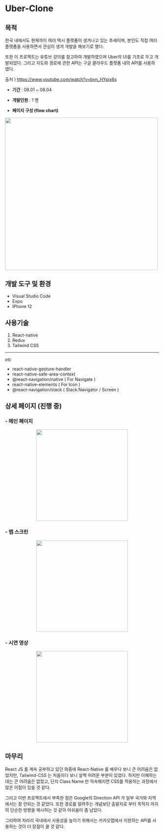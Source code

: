 # Uber-Clone
## 목적

한국 내에서도 현재까지 여러 택시 플랫폼이 생겨나고 있는 추세이며, 본인도 직접 여러 플랫폼을 사용하면서 관심이 생겨 개발을 해보기로 했다. 

또한 이 프로젝트는 유튜브 강의를 참고하여 개발하였으며 Uber의 UI를 기초로 두고 개발되었다. 그리고 지도와 경로에 관한 API는 구글 클라우드 플랫폼 내의 API를 사용하였다.

출처 ) https://www.youtube.com/watch?v=bvn_HYpix6s

- **기간** :
08.01 ~ 08.04

- **개발인원** :
1 명

- **페이지 구성 (flow chart)** 

<img src="https://user-images.githubusercontent.com/56250064/128149596-44144684-1d7f-4995-9cca-52588e7789a8.png" width="500">

## 개발 도구 및 환경
- Visual Studio Code
- Expo
- IPhone 12 
## 사용기술
1. React-native
2. Redux
3. Tailwind CSS 

<hr/>

*etc* 
- react-native-gesture-handler
- react-native-safe-area-context 
- @react-navigation/native ( For Navigate )
- react-native-elements ( For Icon )
- @react-navigation/stack ( Stack.Navigator / Screen )

## 상세 페이지 (진행 중)
### - 메인 페이지
<center><img src="https://user-images.githubusercontent.com/56250064/128139149-33fb7220-be94-4af2-9bd1-d8bace2af5e2.jpg" width="300"></center>

### - 맵 스크린
<center><img src="https://user-images.githubusercontent.com/56250064/128139624-a790d271-89d9-4d57-a144-3643f1b64611.jpg" width="300"></center>

### - 시연 영상
<center><img src="https://user-images.githubusercontent.com/56250064/128147852-70860d59-5f95-4772-8ae0-ad5cbe7056fb.gif" width="300"></center>

## 마무리
React JS 를 계속 공부하고 있던 와중에 React-Native 를 배우다 보니 큰 어려움은 없었지만, Tailwind-CSS 는 처음이다 보니 살짝 어려운 부분이 있었다.
하지만 이해하는데는 큰 어려움은 없었고, 단지 Class Name 만 익숙해지면 CSS를 적용하는 과정에서 많은 이점이 있을 것 같다.

그리고 이번 프로젝트에서 부족한 점은 Google의 Direction API 가 일부 국가와 지역에서는 잘 안되는 것 같았다.
또한 경로를 알려주는 개념보단 출발지로 부터 목적지 까지의 단순한 방향을 제시하는 것 같아 아쉬움이 좀 남았다.

그리하여 차라리 국내에서 사용성을 높이기 위해서는 카카오맵에서 지원하는 API를 사용하는 것이 더 장점이 클 것 같다.
